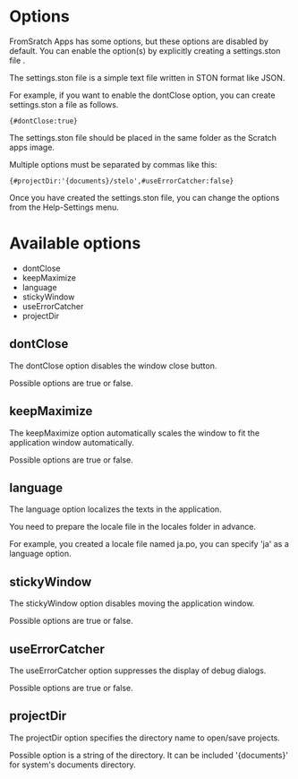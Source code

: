 # Options
FromSratch Apps has some options, but these options are disabled by default.
You can enable the option(s) by explicitly creating a settings.ston file .

The settings.ston file is a simple text file written in STON format like JSON.

For example, if you want to enable the dontClose option, you can create settings.ston a file as follows.

```
{#dontClose:true}
```

The settings.ston file should be placed in the same folder as the Scratch apps image.

Multiple options must be separated by commas like this:

```
{#projectDir:'{documents}/stelo',#useErrorCatcher:false}
```

Once you have created the settings.ston file, you can change the options from the Help-Settings menu.

# Available options
- dontClose
- keepMaximize
- language
- stickyWindow
- useErrorCatcher
- projectDir

## dontClose
The dontClose option disables the window close button.

Possible options are true or false.

## keepMaximize
The keepMaximize option automatically scales the window to fit the application window automatically.

Possible options are true or false.

## language
The language option localizes the texts in the application.

You need to prepare the locale file in the locales folder in advance.

For example, you created a locale file named ja.po, you can specify 'ja' as a language option.

## stickyWindow
The stickyWindow option disables moving the application window.

Possible options are true or false.

## useErrorCatcher
The useErrorCatcher option suppresses the display of debug dialogs.

Possible options are true or false.

## projectDir
The projectDir option specifies the directory name to open/save projects.

Possible option is a string of the directory. It can be included '{documents}' for system's documents directory.
